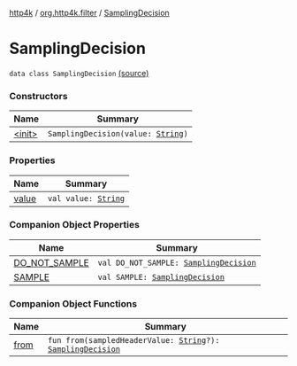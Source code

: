 [http4k](../../index.md) / [org.http4k.filter](../index.md) / [SamplingDecision](./index.md)

# SamplingDecision

`data class SamplingDecision` [(source)](https://github.com/http4k/http4k/blob/master/http4k-core/src/main/kotlin/org/http4k/filter/ZipkinTraces.kt#L31)

### Constructors

| Name | Summary |
|---|---|
| [&lt;init&gt;](-init-.md) | `SamplingDecision(value: `[`String`](https://kotlinlang.org/api/latest/jvm/stdlib/kotlin/-string/index.html)`)` |

### Properties

| Name | Summary |
|---|---|
| [value](value.md) | `val value: `[`String`](https://kotlinlang.org/api/latest/jvm/stdlib/kotlin/-string/index.html) |

### Companion Object Properties

| Name | Summary |
|---|---|
| [DO_NOT_SAMPLE](-d-o_-n-o-t_-s-a-m-p-l-e.md) | `val DO_NOT_SAMPLE: `[`SamplingDecision`](./index.md) |
| [SAMPLE](-s-a-m-p-l-e.md) | `val SAMPLE: `[`SamplingDecision`](./index.md) |

### Companion Object Functions

| Name | Summary |
|---|---|
| [from](from.md) | `fun from(sampledHeaderValue: `[`String`](https://kotlinlang.org/api/latest/jvm/stdlib/kotlin/-string/index.html)`?): `[`SamplingDecision`](./index.md) |
